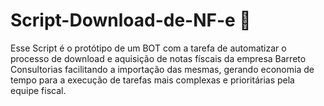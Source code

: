 # Script-Download-de-NF-e 👔
Esse Script é o protótipo de um BOT com a tarefa de automatizar o processo de download e
aquisição de notas físcais da empresa Barreto Consultorias facilitando a importação das mesmas,
gerando economia de tempo para a execução de tarefas mais complexas e prioritárias pela equipe fiscal. 



